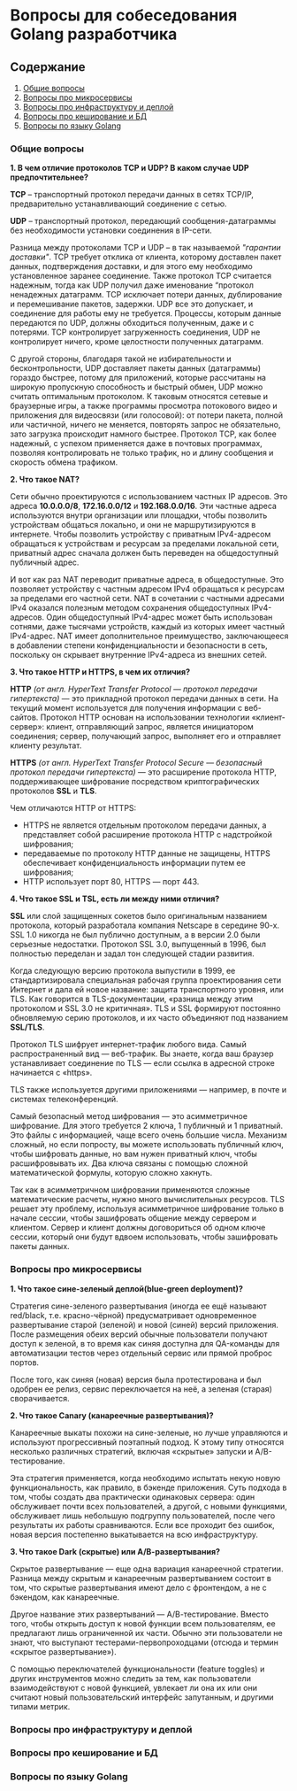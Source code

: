 # Вопросы для собеседования Golang разработчика

## Содержание

1. [Общие вопросы](#common_questions)
2. [Вопросы про микросервисы](#microseivice_questions)
3. [Вопросы про инфраструктуру и деплой](#infrastructure_deploy_questions)
4. [Вопросы про кеширование и БД](#database_cache_questions)
5. [Вопросы по языку Golang](#golang_questions)

### <a name="common_questions"></a>Общие вопросы

**1. В чем отличие протоколов TCP и UDP? В каком случае UDP предпочтительнее?**

__TCP__ – транспортный протокол передачи данных в сетях TCP/IP, предварительно устанавливающий соединение с сетью.

__UDP__ – транспортный протокол, передающий сообщения-датаграммы без необходимости установки соединения в IP-сети.

Разница между протоколами TCP и UDP – в так называемой _"гарантии доставки"_. 
TCP требует отклика от клиента, которому доставлен пакет данных, подтверждения доставки, и для этого ему необходимо установленное заранее соединение. 
Также протокол TCP считается надежным, тогда как UDP получил даже именование “протокол ненадежных датаграмм. 
TCP исключает потери данных, дублирование и перемешивание пакетов, задержки. 
UDP все это допускает, и соединение для работы ему не требуется. 
Процессы, которым данные передаются по UDP, должны обходиться полученным, даже и с потерями. 
TCP контролирует загруженность соединения, UDP не контролирует ничего, кроме целостности полученных датаграмм.

С другой стороны, благодаря такой не избирательности и бесконтрольности, UDP доставляет пакеты данных (датаграммы) гораздо быстрее, потому для приложений, которые рассчитаны на широкую пропускную способность и быстрый обмен, UDP можно считать оптимальным протоколом. 
К таковым относятся сетевые и браузерные игры, а также программы просмотра потокового видео и приложения для видеосвязи (или голосовой): от потери пакета, полной или частичной, ничего не меняется, повторять запрос не обязательно, зато загрузка происходит намного быстрее. 
Протокол TCP, как более надежный, с успехом применяется даже в почтовых программах, позволяя контролировать не только трафик, но и длину сообщения и скорость обмена трафиком.

**2. Что такое NAT?**

Сети обычно проектируются с использованием частных IP адресов. 
Это адреса __10.0.0.0/8__, __172.16.0.0/12__ и __192.168.0.0/16__. 
Эти частные адреса используются внутри организации или площадки, чтобы позволить устройствам общаться локально, и они не маршрутизируются в интернете. 
Чтобы позволить устройству с приватным IPv4-адресом обращаться к устройствам и ресурсам за пределами локальной сети, приватный адрес сначала должен быть переведен на общедоступный публичный адрес.

И вот как раз NAT переводит приватные адреса, в общедоступные. 
Это позволяет устройству с частным адресом IPv4 обращаться к ресурсам за пределами его частной сети. NAT в сочетании с частными адресами IPv4 оказался полезным методом сохранения общедоступных IPv4-адресов. 
Один общедоступный IPv4-адрес может быть использован сотнями, даже тысячами устройств, каждый из которых имеет частный IPv4-адрес. 
NAT имеет дополнительное преимущество, заключающееся в добавлении степени конфиденциальности и безопасности в сеть, поскольку он скрывает внутренние IPv4-адреса из внешних сетей.

**3. Что такое HTTP и HTTPS, в чем их отличия?**

__HTTP__ _(от англ. HyperText Transfer Protocol — протокол передачи гипертекста)_ — это прикладной протокол передачи данных в сети. 
На текущий момент используется для получения информации с веб-сайтов. 
Протокол HTTP основан на использовании технологии «клиент-сервер»: клиент, отправляющий запрос, является инициатором соединения; сервер, получающий запрос, выполняет его и отправляет клиенту результат.

__HTTPS__ _(от англ. HyperText Transfer Protocol Secure — безопасный протокол передачи гипертекста)_ — это расширение протокола HTTP, поддерживающее шифрование посредством криптографических протоколов __SSL__ и __TLS__.

Чем отличаются HTTP от HTTPS:
- HTTPS не является отдельным протоколом передачи данных, а представляет собой расширение протокола HTTP с надстройкой шифрования;
- передаваемые по протоколу HTTP данные не защищены, HTTPS обеспечивает конфиденциальность информации путем ее шифрования;
- HTTP использует порт 80, HTTPS — порт 443.

**4. Что такое SSL и TSL, есть ли между ними отличия?**

__SSL__ или слой защищенных сокетов было оригинальным названием протокола, который разработала компания Netscape в середине 90-х. 
SSL 1.0 никогда не был публично доступным, а в версии 2.0 были серьезные недостатки. 
Протокол SSL 3.0, выпущенный в 1996, был полностью переделан и задал тон следующей стадии развития.

Когда следующую версию протокола выпустили в 1999, ее стандартизировала специальная рабочая группа проектирования сети Интернет и дала ей новое название: защита транспортного уровня, или TLS. 
Как говорится в TLS-документации, «разница между этим протоколом и SSL 3.0 не критичная». 
TLS и SSL формируют постоянно обновляемую серию протоколов, и их часто объединяют под названием __SSL/TLS__.

Протокол TLS шифрует интернет-трафик любого вида. Самый распространенный вид — веб-трафик. 
Вы знаете, когда ваш браузер устанавливает соединение по TLS — если ссылка в адресной строке начинается с «https».

TLS также используется другими приложениями — например, в почте и системах телеконференций.

Самый безопасный метод шифрования — это асимметричное шифрование. Для этого требуется 2 ключа, 1 публичный и 1 приватный. 
Это файлы с информацией, чаще всего очень большие числа. 
Механизм сложный, но если попросту, вы можете использовать публичный ключ, чтобы шифровать данные, но вам нужен приватный ключ, чтобы расшифровывать их. 
Два ключа связаны с помощью сложной математической формулы, которую сложно хакнуть.

Так как в асимметричном шифровании применяются сложные математические расчеты, нужно много вычислительных ресурсов. 
TLS решает эту проблему, используя асимметричное шифрование только в начале сессии, чтобы зашифровать общение между сервером и клиентом. 
Сервер и клиент должны договориться об одном ключе сессии, который они будут вдвоем использовать, чтобы зашифровать пакеты данных.

### <a name="microseivice_questions"></a>Вопросы про микросервисы

**1. Что такое сине-зеленый деплой(blue-green deployment)?**

Стратегия сине-зеленого развертывания (иногда ее ещё называют red/black, т.е. красно-чёрной) предусматривает одновременное развертывание старой (зеленой) и новой (синей) версий приложения. 
После размещения обеих версий обычные пользователи получают доступ к зеленой, в то время как синяя доступна для QA-команды для автоматизации тестов через отдельный сервис или прямой проброс портов.

После того, как синяя (новая) версия была протестирована и был одобрен ее релиз, сервис переключается на неё, а зеленая (старая) сворачивается.

**2. Что такое Canary (канареечные развертывания)?**

Канареечные выкаты похожи на сине-зеленые, но лучше управляются и используют прогрессивный поэтапный подход. К этому типу относятся несколько различных стратегий, включая «скрытые» запуски и А/В-тестирование.

Эта стратегия применяется, когда необходимо испытать некую новую функциональность, как правило, в бэкенде приложения. 
Суть подхода в том, чтобы создать два практически одинаковых сервера: один обслуживает почти всех пользователей, а другой, с новыми функциями, обслуживает лишь небольшую подгруппу пользователей, после чего результаты их работы сравниваются. 
Если все проходит без ошибок, новая версия постепенно выкатывается на всю инфраструктуру.

**3. Что такое Dark (скрытые) или А/В-развертывания?**

Скрытое развертывание — еще одна вариация канареечной стратегии. 
Разница между скрытым и канареечным развертыванием состоит в том, что скрытые развертывания имеют дело с фронтендом, а не с бэкендом, как канареечные.

Другое название этих развертываний — А/В-тестирование. Вместо того, чтобы открыть доступ к новой функции всем пользователям, ее предлагают лишь ограниченной их части. Обычно эти пользователи не знают, что выступают тестерами-первопроходцами (отсюда и термин «скрытое развертывание»).

С помощью переключателей функциональности (feature toggles) и других инструментов можно следить за тем, как пользователи взаимодействуют с новой функцией, увлекает ли она их или они считают новый пользовательский интерфейс запутанным, и другими типами метрик.

### <a name="infrastructure_deploy_questions"></a>Вопросы про инфраструктуру и деплой

### <a name="database_cache_questions"></a>Вопросы про кеширование и БД

### <a name="golang_questions"></a>Вопросы по языку Golang
